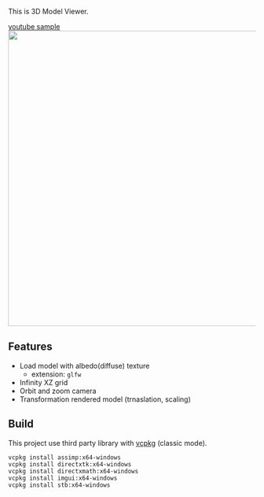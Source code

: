 This is 3D Model Viewer. 

[youtube sample](https://youtu.be/ZfcPf8NxYHo)
<img src="https://github.com/green-21/ModelViewer/assets/75987694/12723781-db7f-4753-b753-fc3292c00063"  width="600">


## Features
- Load model with albedo(diffuse) texture
  - extension: `glfw`
- Infinity XZ grid
- Orbit and zoom camera
- Transformation rendered model (trnaslation, scaling)

## Build
This project use third party library with [vcpkg](https://github.com/microsoft/vcpkg) (classic mode).
```
vcpkg install assimp:x64-windows
vcpkg install directxtk:x64-windows
vcpkg install directxmath:x64-windows
vcpkg install imgui:x64-windows
vcpkg install stb:x64-windows
```